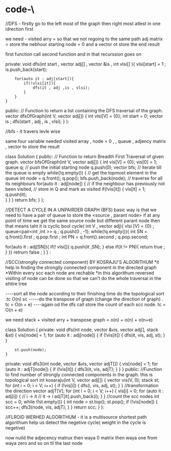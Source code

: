 # code-\

//DFS - firstly go to the left most of the graph then right most atlest in one idrection first 

we need - visited arry = so that we not regoing to the same path 
adj matrix = store the nebhour 
starting node = 0 
and a vector ot store the end result 

first function call second function and in that recurssion goes on

private:
    void dfs(int start , vector<int> adj[] , vector<int> &is , int vlsi[] ){
        vlsi[start] = 1 ;
        is.push_back(start);
        
        for(auto it : adj[start]){
            if(!vlsi[it]){
                dfs(it , adj ,is , vlsi);
            }
        }
    }
  public:
    // Function to return a list containing the DFS traversal of the graph.
    vector<int> dfsOfGraph(int V, vector<int> adj[]) {
     int  vlsi[V] = {0};
     int start = 0;
     vector<int> is ;
     dfs(start , adj , is , vlsi);
    }
):

//bfs - it travers levle wise 

same four variable needed visited array , node = 0 , , queue , adjency matrix , vector to store the result

class Solution {
  public:
    // Function to return Breadth First Traversal of given graph.
    vector<int> bfsOfGraph(int V, vector<int> adj[]) {
        int vis[V] = {0}; 
        vis[0] = 1; 
        queue<int> q;
        // push the initial starting node 
        q.push(0); 
        vector<int> bfs; 
        // iterate till the queue is empty 
        while(!q.empty()) {
           // get the topmost element in the queue 
            int node = q.front(); 
            q.pop(); 
            bfs.push_back(node); 
            // traverse for all its neighbours 
            for(auto it : adj[node]) {
                // if the neighbour has previously not been visited, 
                // store in Q and mark as visited 
                if(!vis[it]) {
                    vis[it] = 1; 
                    q.push(it);  
                }
            }
        }
        return bfs; 
    }
};

//DETECT A CYCLE IN A UNPAIRDER GRAPH (BFS)
basic way is that we need to have a pair of queue to store the  <source , parant node> 
if at any point of time we get the same source node but different parant node then that means taht it is cyclic 
bool cycle( int V  , vector<int> adj){
vlsi [V] = {0} ;
queue<pair<int ,int >> q ;
q.push(0 , -1);
while(!q.empty()){
int SN = q.front().first ; 
q.pop.first ;
int PN = q.front().second ;
q.pop.second;

for(auto it : adj[SN]){
if(! vlsi[]{
q.push(it ,SN);
}
else if(it != PN){
return true ;
}
}}
retrurn false ;
}
} :


//SCC(stronglly connected component) BY KOSRAJU'S ALGORITHUM
*it help in finding the stronglly connected component in the directed graph
*Within every scc each node are rechable
*in this algorithum reversed visiting of node can be done so that we can't do the whole traversal in the ehtire tree

----sort all the node according to their finishing time do the topological sort .tc O(n)  sc 
-----do the transpose of graph (change the direction of graph) . tc = O(n + e)
----again od the dfs call store the count of each scc node. tc = O(n + e)

we need stack + visited arry + transpose graph = o(n) + o(n) + o(n+e)


class Solution
{
private:
    void dfs(int node, vector<int> &vis, vector<int> adj[],
             stack<int> &st) {
        vis[node] = 1;
        for (auto it : adj[node]) {
            if (!vis[it]) {
                dfs(it, vis, adj, st);
            }
        }

        st.push(node);
    }
private:
    void dfs3(int node, vector<int> &vis, vector<int> adjT[]) {
        vis[node] = 1;
        for (auto it : adjT[node]) {
            if (!vis[it]) {
                dfs3(it, vis, adjT);
            }
        }
    }
public:
    //Function to find number of strongly connected components in the graph. this is topological sort
    int kosaraju(int V, vector<int> adj[])
    {
        vector<int> vis(V, 0);
        stack<int> st;
        for (int i = 0; i < V; i++) {
            if (!vis[i]) {
                dfs(i, vis, adj, st);
            }
        }
//transformation the direction
        vector<int> adjT[V];
        for (int i = 0; i < V; i++) {
            vis[i] = 0;
            for (auto it : adj[i]) {
                // i -> it
                // it -> i
                adjT[it].push_back(i);
            }
        }
    //count the scc nodes
        int scc = 0;
        while (!st.empty()) {
            int node = st.top();
            st.pop();
            if (!vis[node]) {
                scc++;
                dfs3(node, vis, adjT);
            }
        }
        return scc;
    }
}:


//FLROID WERHED ALGORITHUM - it is a multisource shortest path algorithum
help us detect the negetive cycle( weight in the cycle is negetive)

now nuild the adjecency matrux then waya 0 matrix then waya one from waya zero and so on tll the last node











